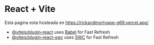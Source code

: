 # React + Vite

Esta pagina esta hosteada en <a href="https://rickandmortyapp-g69.vercel.app/">https://rickandmortyapp-g69.vercel.app/</a>

- [@vitejs/plugin-react](https://github.com/vitejs/vite-plugin-react/blob/main/packages/plugin-react/README.md) uses [Babel](https://babeljs.io/) for Fast Refresh
- [@vitejs/plugin-react-swc](https://github.com/vitejs/vite-plugin-react-swc) uses [SWC](https://swc.rs/) for Fast Refresh
